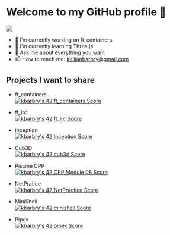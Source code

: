 # Welcome to my GitHub profile 👋

<p>
  <img src="https://badge42.vercel.app/api/v2/cl32f50m2004909ldjgnbzhyl/stats?cursusId=21&coalitionId=50">
</p>

- 🔭 I’m currently working on ft_containers
- 🌱 I’m currently learning Three.js
- 💬 Ask me about everything you want
- 📫 How to reach me: kellianbarbry@gmail.com

## Projects I want to share

 - ft_containers    
[![kbarbry's 42 ft_containers Score](https://badge42.vercel.app/api/v2/cl32f50m2004909ldjgnbzhyl/project/2534211)](https://github.com/JaeSeoKim/badge42)

 - ft_irc           
[![kbarbry's 42 ft_irc Score](https://badge42.vercel.app/api/v2/cl32f50m2004909ldjgnbzhyl/project/2534209)](https://github.com/JaeSeoKim/badge42)

 - Inception        
[![kbarbry's 42 Inception Score](https://badge42.vercel.app/api/v2/cl32f50m2004909ldjgnbzhyl/project/2534210)](https://github.com/JaeSeoKim/badge42)

 - Cub3D            
[![kbarbry's 42 cub3d Score](https://badge42.vercel.app/api/v2/cl32f50m2004909ldjgnbzhyl/project/2451738)](https://github.com/JaeSeoKim/badge42)

 - Piscine CPP      
[![kbarbry's 42 CPP Module 08 Score](https://badge42.vercel.app/api/v2/cl32f50m2004909ldjgnbzhyl/project/2533644)](https://github.com/JaeSeoKim/badge42)

 - NetPratice       
[![kbarbry's 42 NetPractice Score](https://badge42.vercel.app/api/v2/cl32f50m2004909ldjgnbzhyl/project/2451751)](https://github.com/JaeSeoKim/badge42)

 - MiniShell        
[![kbarbry's 42 minishell Score](https://badge42.vercel.app/api/v2/cl32f50m2004909ldjgnbzhyl/project/2436468)](https://github.com/JaeSeoKim/badge42)

 - Pipex            
[![kbarbry's 42 pipex Score](https://badge42.vercel.app/api/v2/cl32f50m2004909ldjgnbzhyl/project/2424361)](https://github.com/JaeSeoKim/badge42)
